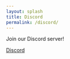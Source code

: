 ```yaml
---
layout: splash
title: Discord
permalink: /discord/
---
```

Join our Discord server!

<a href="https://discord.gg/rQQxBqr9FM">Discord</a>
